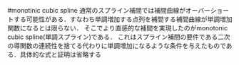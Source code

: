 #monotinic cubic spline
通常のスプライン補間では補間曲線がオーバーショートする可能性がある．すなわち単調増加する点列を補間する補間曲線が単調増加関数になるとは限らない．
そこでより直感的な補間を実現したのがmonotonic cubic spline(単調スプライン)である．
これはスプライン補間の要件である二次の導関数の連続性を捨てる代わりに単調増加になるような条件を与えたものである．具体的な式と証明は省略する
